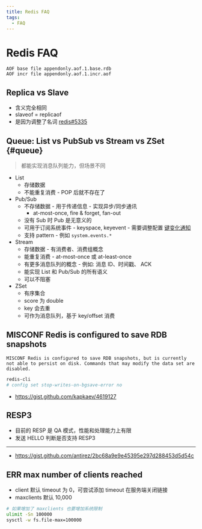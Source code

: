 ```yaml
---
title: Redis FAQ
tags:
  - FAQ
---
```


# Redis FAQ

```
AOF base file appendonly.aof.1.base.rdb
AOF incr file appendonly.aof.1.incr.aof
```

## Replica vs Slave

- 含义完全相同
- slaveof = replicaof
- 是因为调整了名词 [redis#5335](https://github.com/redis/redis/issues/5335)

## Queue: List vs PubSub vs Stream vs ZSet {#queue}

> 都能实现消息队列能力，但场景不同

- List
  - 存储数据
  - 不能重复消费 - POP 后就不存在了
- Pub/Sub
  - 不存储数据 - 用于传递信息 - 实现异步/同步通讯
    - at-most-once, fire & forget, fan-out
  - 没有 Sub 时 Pub 是无意义的
  - 可用于订阅系统事件 - keyspace, keyevent - 需要调整配置 [键变化通知](./redis.md#键变化通知)
  - 支持 pattern - 例如 `system.events.*`
- Stream
  - 存储数据 - 有消费者、消费组概念
  - 能重复消费 - at-most-once 或 at-least-once
  - 有更多消息队列的概念 - 例如: 消息 ID、时间戳、 ACK
  - 能实现 List 和 Pub/Sub 的所有语义
  - 可以不阻塞
- ZSet
  - 有序集合
  - score 为 double
  - key 会去重
  - 可作为消息队列，基于 key/offset 消费

## MISCONF Redis is configured to save RDB snapshots

```
MISCONF Redis is configured to save RDB snapshots, but is currently not able to persist on disk. Commands that may modify the data set are disabled.
```

```bash
redis-cli
# config set stop-writes-on-bgsave-error no
```

- https://gist.github.com/kapkaev/4619127

## RESP3

- 目前的 RESP 是 QA 模式，性能和处理能力上有限
- 发送 HELLO 判断是否支持 RESP3

---

- https://gist.github.com/antirez/2bc68a9e9e45395e297d288453d5d54c

## ERR max number of clients reached

- client 默认 timeout 为 0，可尝试添加 timeout 在服务端关闭链接
- maxclients 默认 10,000

```bash
# 如果增加了 maxclients 也要增加系统限制
ulimit -Sn 100000
sysctl -w fs.file-max=100000
```
